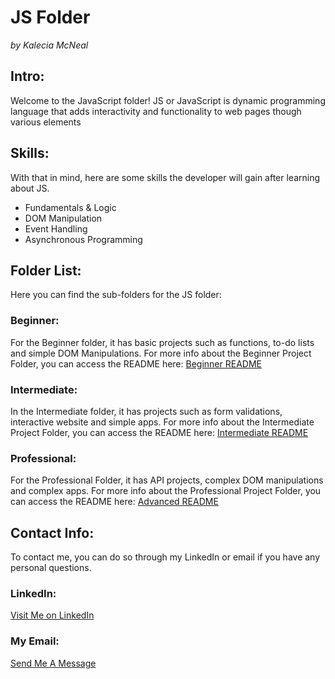 # JS Folder 
<em>by Kalecia McNeal</em>

## Intro: 
Welcome to the JavaScript folder! JS or JavaScript is dynamic programming language that adds interactivity and functionality to web pages though various elements 

## Skills: 
With that in mind, here are some skills the developer will gain after learning about JS. 
- Fundamentals & Logic
- DOM Manipulation
- Event Handling
- Asynchronous Programming

## Folder List: 
Here you can find the sub-folders for the JS folder:

### Beginner: 
For the Beginner folder, it has basic projects such as functions, to-do lists and simple DOM Manipulations. For more info about the Beginner Project Folder, you can access the README here: [Beginner README](/Beginner/README.md "My Beginner README")

### Intermediate: 
In the Intermediate folder, it has projects such as form validations, interactive website and simple apps. For more info about the Intermediate Project Folder, you can access the README here: [Intermediate README](/Intermediate/README.md "My Intermediate README")


### Professional: 
For the Professional Folder, it has API projects, complex DOM manipulations and complex apps. For more info about the Professional Project Folder, you can access the README here: [Advanced README](/Professional/README.md "My Professional README")

## Contact Info: 
To contact me, you can do so through my LinkedIn or email if you have any personal questions. 

### LinkedIn: 
[Visit Me on LinkedIn](https://www.linkedin.com/in/kalecia-mcneal/ "My LinkedIn Link")

### My Email: 
[Send Me A Message](mailto:kaleciamcneal@gmail.com "My Gmail Address")